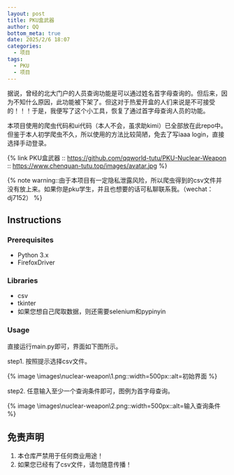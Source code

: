 ```yaml
---
layout: post
title: PKU盒武器
author: QQ
bottom_meta: true
date: 2025/2/6 18:07
categories:
  - 项目
tags:
  - PKU
  - 项目
---
```


据说，曾经的北大门户的人员查询功能是可以通过姓名首字母查询的。但后来，因为不知什么原因，此功能被下架了。但这对于热爱开盒的人们来说是不可接受的！！！于是，我便写了这个小工具，恢复了通过首字母查询人员的功能。

本项目使用的爬虫代码和ui代码（本人不会，虽求助kimi）已全部放在此repo中。但鉴于本人初学爬虫不久，所以使用的方法比较简陋，免去了写iaaa login，直接选择手动登录。

{% link PKU盒武器 :: https://github.com/qqworld-tutu/PKU-Nuclear-Weapon :: https://www.chenquan-tutu.top/images/avatar.jpg %}

{% note warning::由于本项目有一定隐私泄露风险，所以爬虫得到的csv文件并没有放上来。如果你是pku学生，并且也想要的话可私聊联系我。（wechat：dj7152） %}

## Instructions

### Prerequisites

- Python 3.x
- FirefoxDriver

### Libraries

- csv
- tkinter
- 如果您想自己爬取数据，则还需要selenium和pypinyin

### Usage

直接运行main.py即可，界面如下图所示。

step1. 按照提示选择csv文件。

{% image \images\nuclear-weapon\1.png::width=500px::alt=初始界面 %}

step2. 任意输入至少一个查询条件即可，图例为首字母查询。

{% image \images\nuclear-weapon\2.png::width=500px::alt=输入查询条件 %}

## 免责声明

1. 本仓库严禁用于任何商业用途！
2. 如果您已经有了csv文件，请勿随意传播！